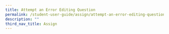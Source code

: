 ```yaml
---
title: Attempt an Error Editing Question
permalink: /student-user-guide/assign/attempt-an-error-editing-question/
description: ""
third_nav_title: Assign
---
```

